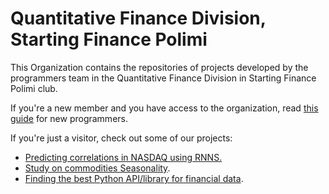 # Quantitative Finance Division, Starting Finance Polimi

This Organization contains the repositories of projects developed by the programmers team in the Quantitative Finance Division in Starting Finance Polimi club. 

If you're a new member and you have access to the organization, read [this guide](https://github.com/quantfin-sfpolimi/programmers_guidelines/blob/main/guidelines.md) for new programmers.

If you're just a visitor, check out some of our projects: 
- [Predicting correlations in NASDAQ using RNNS.](https://github.com/quantfin-sfpolimi/nasdaq_rnn)
- [Study on commodities Seasonality](https://github.com/quantfin-sfpolimi/commodities_seasonality).
- [Finding the best Python API/library for financial data](https://github.com/quantfin-sfpolimi/libraries_profiling).
